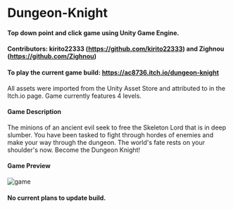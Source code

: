# Dungeon-Knight

#### Top down point and click game using Unity Game Engine.

#### Contributors: kirito22333 (https://github.com/kirito22333) and Zighnou (https://github.com/Zighnou)

#### To play the current game build: https://ac8736.itch.io/dungeon-knight

All assets were imported from the Unity Asset Store and attributed to in the Itch.io page. Game currently features 4 levels.

#### Game Description
The minions of an ancient evil seek to free the Skeleton Lord that is in deep slumber. You have been tasked to fight through hordes of enemies and make your way through the dungeon. The world's fate rests on your shoulder's now. Become the Dungeon Knight!

#### Game Preview

![game](https://user-images.githubusercontent.com/87680132/171321638-07139ae3-ed61-4e40-a178-82767d0baa20.png)

#### No current plans to update build.
